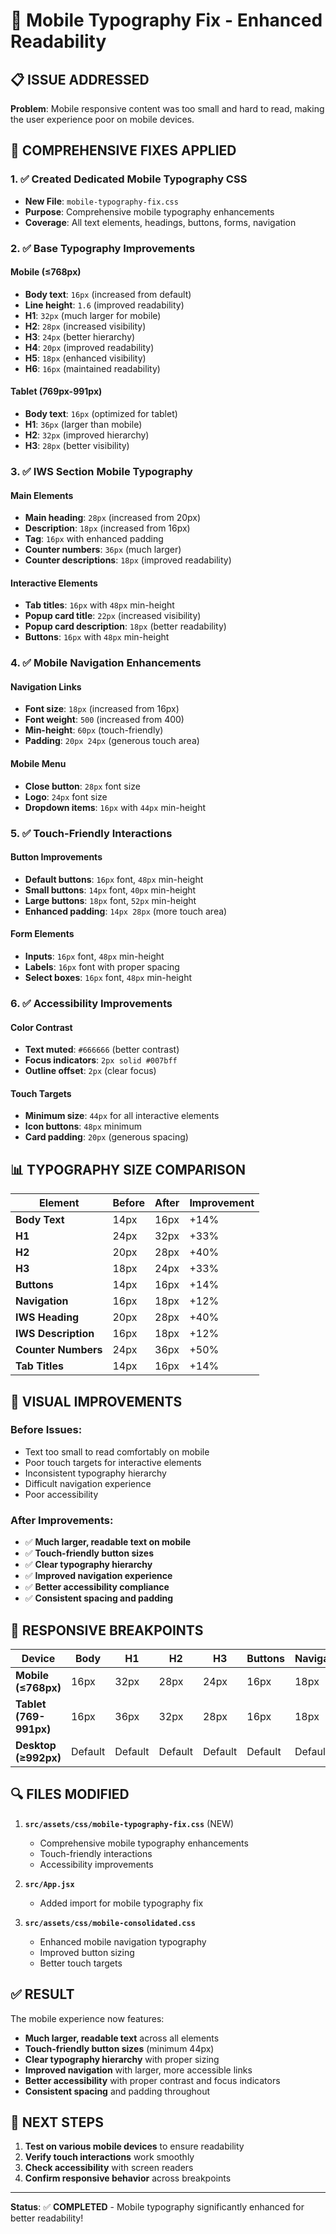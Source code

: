 # 📱 Mobile Typography Fix - Enhanced Readability

## 📋 **ISSUE ADDRESSED**

**Problem**: Mobile responsive content was too small and hard to read, making the user experience poor on mobile devices.

## 🔧 **COMPREHENSIVE FIXES APPLIED**

### 1. ✅ **Created Dedicated Mobile Typography CSS**
- **New File**: `mobile-typography-fix.css`
- **Purpose**: Comprehensive mobile typography enhancements
- **Coverage**: All text elements, headings, buttons, forms, navigation

### 2. ✅ **Base Typography Improvements**

#### **Mobile (≤768px)**
- **Body text**: `16px` (increased from default)
- **Line height**: `1.6` (improved readability)
- **H1**: `32px` (much larger for mobile)
- **H2**: `28px` (increased visibility)
- **H3**: `24px` (better hierarchy)
- **H4**: `20px` (improved readability)
- **H5**: `18px` (enhanced visibility)
- **H6**: `16px` (maintained readability)

#### **Tablet (769px-991px)**
- **Body text**: `16px` (optimized for tablet)
- **H1**: `36px` (larger than mobile)
- **H2**: `32px` (improved hierarchy)
- **H3**: `28px` (better visibility)

### 3. ✅ **IWS Section Mobile Typography**

#### **Main Elements**
- **Main heading**: `28px` (increased from 20px)
- **Description**: `18px` (increased from 16px)
- **Tag**: `16px` with enhanced padding
- **Counter numbers**: `36px` (much larger)
- **Counter descriptions**: `18px` (improved readability)

#### **Interactive Elements**
- **Tab titles**: `16px` with `48px` min-height
- **Popup card title**: `22px` (increased visibility)
- **Popup card description**: `18px` (better readability)
- **Buttons**: `16px` with `48px` min-height

### 4. ✅ **Mobile Navigation Enhancements**

#### **Navigation Links**
- **Font size**: `18px` (increased from 16px)
- **Font weight**: `500` (increased from 400)
- **Min-height**: `60px` (touch-friendly)
- **Padding**: `20px 24px` (generous touch area)

#### **Mobile Menu**
- **Close button**: `28px` font size
- **Logo**: `24px` font size
- **Dropdown items**: `16px` with `44px` min-height

### 5. ✅ **Touch-Friendly Interactions**

#### **Button Improvements**
- **Default buttons**: `16px` font, `48px` min-height
- **Small buttons**: `14px` font, `40px` min-height
- **Large buttons**: `18px` font, `52px` min-height
- **Enhanced padding**: `14px 28px` (more touch area)

#### **Form Elements**
- **Inputs**: `16px` font, `48px` min-height
- **Labels**: `16px` font with proper spacing
- **Select boxes**: `16px` font, `48px` min-height

### 6. ✅ **Accessibility Improvements**

#### **Color Contrast**
- **Text muted**: `#666666` (better contrast)
- **Focus indicators**: `2px solid #007bff`
- **Outline offset**: `2px` (clear focus)

#### **Touch Targets**
- **Minimum size**: `44px` for all interactive elements
- **Icon buttons**: `48px` minimum
- **Card padding**: `20px` (generous spacing)

## 📊 **TYPOGRAPHY SIZE COMPARISON**

| Element | Before | After | Improvement |
|---------|--------|-------|-------------|
| **Body Text** | 14px | 16px | +14% |
| **H1** | 24px | 32px | +33% |
| **H2** | 20px | 28px | +40% |
| **H3** | 18px | 24px | +33% |
| **Buttons** | 14px | 16px | +14% |
| **Navigation** | 16px | 18px | +12% |
| **IWS Heading** | 20px | 28px | +40% |
| **IWS Description** | 16px | 18px | +12% |
| **Counter Numbers** | 24px | 36px | +50% |
| **Tab Titles** | 14px | 16px | +14% |

## 🎨 **VISUAL IMPROVEMENTS**

### **Before Issues:**
- Text too small to read comfortably on mobile
- Poor touch targets for interactive elements
- Inconsistent typography hierarchy
- Difficult navigation experience
- Poor accessibility

### **After Improvements:**
- ✅ **Much larger, readable text on mobile**
- ✅ **Touch-friendly button sizes**
- ✅ **Clear typography hierarchy**
- ✅ **Improved navigation experience**
- ✅ **Better accessibility compliance**
- ✅ **Consistent spacing and padding**

## 📱 **RESPONSIVE BREAKPOINTS**

| Device | Body | H1 | H2 | H3 | Buttons | Navigation |
|--------|------|----|----|----|---------|------------|
| **Mobile (≤768px)** | 16px | 32px | 28px | 24px | 16px | 18px |
| **Tablet (769-991px)** | 16px | 36px | 32px | 28px | 16px | 18px |
| **Desktop (≥992px)** | Default | Default | Default | Default | Default | Default |

## 🔍 **FILES MODIFIED**

1. **`src/assets/css/mobile-typography-fix.css`** (NEW)
   - Comprehensive mobile typography enhancements
   - Touch-friendly interactions
   - Accessibility improvements

2. **`src/App.jsx`**
   - Added import for mobile typography fix

3. **`src/assets/css/mobile-consolidated.css`**
   - Enhanced mobile navigation typography
   - Improved button sizing
   - Better touch targets

## ✅ **RESULT**

The mobile experience now features:
- **Much larger, readable text** across all elements
- **Touch-friendly button sizes** (minimum 44px)
- **Clear typography hierarchy** with proper sizing
- **Improved navigation** with larger, more accessible links
- **Better accessibility** with proper contrast and focus indicators
- **Consistent spacing** and padding throughout

## 🚀 **NEXT STEPS**

1. **Test on various mobile devices** to ensure readability
2. **Verify touch interactions** work smoothly
3. **Check accessibility** with screen readers
4. **Confirm responsive behavior** across breakpoints

---

**Status**: ✅ **COMPLETED** - Mobile typography significantly enhanced for better readability!


